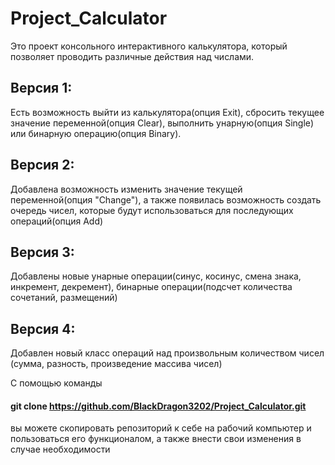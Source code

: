 # Project_Calculator

Это проект консольного интерактивного калькулятора, который позволяет проводить различные
действия над числами.

## Версия 1: 
Есть возможность выйти из калькулятора(опция Exit), сбросить текущее значение переменной(опция Clear), 
выполнить унарную(опция Single) или бинарную операцию(опция Binary).

## Версия 2: 
Добавлена возможность изменить значение текущей переменной(опция "Change"), а также появилась 
возможность создать очередь чисел, которые будут использоваться для последующих операций(опция Add)

## Версия 3:
Добавлены новые унарные операции(синус, косинус, смена знака, инкремент, декремент),
бинарные операции(подсчет количества сочетаний, размещений)

## Версия 4:
Добавлен новый класс операций над произвольным количеством чисел (сумма, разность, произведение массива чисел)

С помощью команды 
#### git clone https://github.com/BlackDragon3202/Project_Calculator.git 
вы можете скопировать репозиторий к себе на рабочий компьютер и пользоваться его функционалом,
а также внести свои изменения в случае необходимости